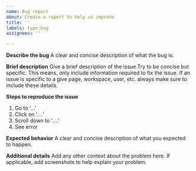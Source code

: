 ```yaml
---
name: Bug report
about: Create a report to help us improve
title: ''
labels: type:bug
assignees: ''

---
```


**Describe the bug**
A clear and concise description of what the bug is.

**Brief description**
Give a brief description of the issue.Try to be concise but specific. This means, only include information required to fix the issue. If an issue is specific to a give page, workspace, user, etc. always make sure to include these details.

**Steps to reproduce the issue**
1. Go to '...'
2. Click on '....'
3. Scroll down to '....'
4. See error


**Expected behavior**
A clear and concise description of what you expected to happen.

**Additional details**
Add any other context about the problem here. If applicable, add screenshots to help explain your problem.
